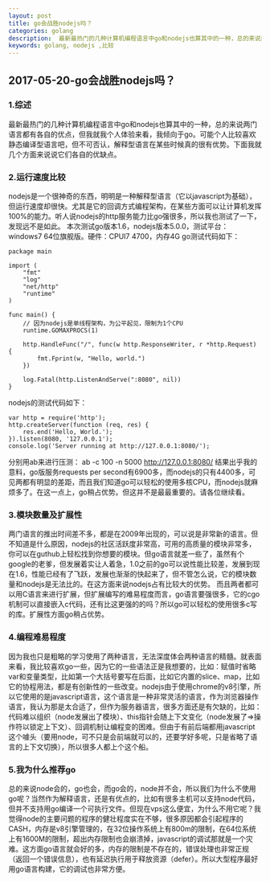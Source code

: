 ```yaml
---
layout: post
title: go会战胜nodejs吗？
categories: golang
description:  最新最热门的几种计算机编程语言中go和nodejs也算其中的一种，总的来说两门语言都有各自的优点，但我就我个人体验来看，我倾向于go。可能个人比较喜欢静态编译型语言吧，但不可否认，解释型语言在某些时候真的很有优势。
keywords: golang, nodejs ,比较
---
```


## 2017-05-20-go会战胜nodejs吗？

### 1.综述
最新最热门的几种计算机编程语言中go和nodejs也算其中的一种，总的来说两门语言都有各自的优点，但我就我个人体验来看，我倾向于go。可能个人比较喜欢静态编译型语言吧，但不可否认，解释型语言在某些时候真的很有优势。下面我就几个方面来说说它们各自的优缺点。

### 2.运行速度比较
nodejs是一个很神奇的东西，明明是一种解释型语言（它以javascript为基础），但运行速度却很快。尤其是它的回调方式编程架构，在某些方面可以让计算机发挥100%的能力。听人说nodejs的http服务能力比go强很多，所以我也测试了一下，发现远不是如此。
本次测试go版本1.6，nodejs版本5.0.0，测试平台：windows7 64位旗舰版。硬件：CPUI7 4700，内存4G
go测试代码如下：
```
package main

import (
	"fmt"
	"log"
	"net/http"
	"runtime"
)

func main() {
	// 因为nodejs是单线程架构，为公平起见，限制为1个CPU
	runtime.GOMAXPROCS(1)

	http.HandleFunc("/", func(w http.ResponseWriter, r *http.Request) {
		fmt.Fprint(w, "Hello, world.")
	})

	log.Fatal(http.ListenAndServe(":8080", nil))
}
```
nodejs的测试代码如下：
```
var http = require('http');
http.createServer(function (req, res) {
    res.end('Hello, World.');
}).listen(8080, '127.0.0.1');
console.log('Server running at http://127.0.0.1:8080/');
```
分别用ab来进行压测：
ab -c 100 -n 5000 http://127.0.0.1:8080/
结果出乎我的意料，go版服务requests per second有6900多，而nodejs的只有4400多，可见两都有明显的差距，而且我们知道go可以轻松的使用多核CPU，而nodejs就麻烦多了。在这一点上，go稍占优势。但这并不是最最重要的。请各位继续看。


### 3.模块数量及扩展性
两门语言的推出时间差不多，都是在2009年出现的，可以说是非常新的语言。但不知道是什么原因，nodejs的社区活跃度非常高，可用的高质量的模块非常多，你可以在guthub上轻松找到你想要的模块。但go语言就差一些了，虽然有个google的老爹，但发展着实让人着急，1.0之前的go可以说性能比较差，发展到现在1.6，性能已经有了飞跃，发展也渐渐的快起来了，但不管怎么说，它的模块数量和nodejs是无法比的。在这方面来说nodejs占有比较大的优势。
而且两者都可以用C语言来进行扩展，但扩展编写的难易程度而言，go语言要强很多，它的cgo机制可以直接嵌入c代码，还有比这更强的的吗？所以go可以轻松的使用很多c写的库。扩展性方面go稍占优势。

### 4.编程难易程度
因为我也只是粗略的学习使用了两种语言，无法深度体会两种语言的精髓。就表面来看，我比较喜欢go一些，因为它的一些语法正是我想要的，比如：赋值时省略var和变量类型，比如第一个大括号要写在后面，比如它内置的slice、map，比如它的协程用法，都是有创新性的一些改变。nodejs由于使用chrome的v8引擎，所以它使用的是javascript语言，这个语言是一种非常灵活的语言，作为浏览器操作语言，我认为那是太合适了，但作为服务器语言，很多方面还是有欠缺的，比如：代码难以组织（node发展出了模块）、this指针会随上下文变化（node发展了=>操作符以锁定上下文）、回调机制让编程变的困难。但由于有前后端都用javascript这个噱头（要用node，可不只是会前端就可以的，还要学好多呢，只是省略了语言的上下文切换），所以很多人都上个这个船。

### 5.我为什么推荐go
总的来说node会的，go也会，而go会的，node并不会，所以我们为什么不使用go呢？当然作为解释语言，还是有优点的，比如有很多主机可以支持node代码，但并不支持用go编译一个可执行文件。但现在vps这么便宜，为什么不用它呢？我觉得node的主要问题的程序的健壮程度实在不够，很多原因都会引起程序的CASH，内存是v8引擎管理的，在32位操作系统上有800m的限制，在64位系统上有1600M的限制，超出内存限制也会崩溃掉，javascript的调试那就是一个灾难。这方面go语言就会好的多，内存的限制是不存在的，错误处理也非常正规（返回一个错误信息），也有延迟执行用于释放资源（defer）。所以大型程序最好用go语言构建，它的调试也非常方便。